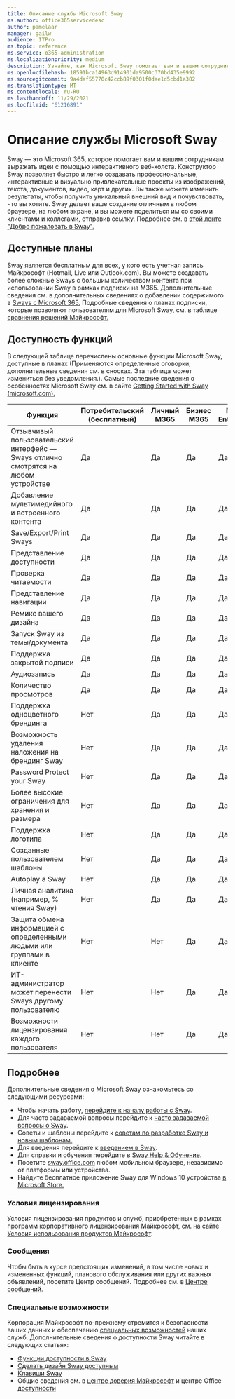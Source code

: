 ```yaml
---
title: Описание службы Microsoft Sway
ms.author: office365servicedesc
author: pamelaar
manager: gailw
audience: ITPro
ms.topic: reference
ms.service: o365-administration
ms.localizationpriority: medium
description: Узнайте, как Microsoft Sway помогает вам и вашим сотрудникам выражать идеи с помощью интерактивного веб-холста.
ms.openlocfilehash: 18591bca14963d914901da9500c370bd435e9992
ms.sourcegitcommit: 9a4daf55770c42ccb89f0301f0dae1d5cbd1a382
ms.translationtype: MT
ms.contentlocale: ru-RU
ms.lasthandoff: 11/29/2021
ms.locfileid: "61216891"
---
```

# <a name="microsoft-sway-service-description"></a>Описание службы Microsoft Sway

Sway — это Microsoft 365, которое помогает вам и вашим сотрудникам выражать идеи с помощью интерактивного веб-холста. Конструктор Sway позволяет быстро и легко создавать профессиональные, интерактивные и визуально привлекательные проекты из изображений, текста, документов, видео, карт и других. Вы также можете изменить результаты, чтобы получить уникальный внешний вид и почувствовать, что вы хотите. Sway делает ваше создание отличным в любом браузере, на любом экране, и вы можете поделиться им со своими клиентами и коллегами, отправив ссылку. Подробнее см. в [этой ленте "Добро пожаловать в Sway".](https://sway.com)

## <a name="available-plans"></a>Доступные планы

Sway является бесплатным для всех, у кого есть учетная запись Майкрософт (Hotmail, Live или Outlook.com). Вы можете создавать более сложные Sways с большим количеством контента при использовании Sway в рамках подписки на M365. Дополнительные сведения см. в дополнительных сведениях о добавлении содержимого в [Sways с Microsoft 365.](https://support.microsoft.com/office/add-more-content-to-your-sways-with-microsoft-365-87392bc1-7a34-46b3-bfd1-74fdb3af50c4) Подробные сведения о планах подписки, которые позволяют пользователям для Microsoft Sway, см. в таблице [сравнения решений Майкрософт.](https://go.microsoft.com/fwlink/?linkid=2139145)

## <a name="feature-availability"></a>Доступность функций

В следующей таблице перечислены основные функции Microsoft Sway, доступные в планах (Применяются определенные оговорки; дополнительные сведения см. в сносках. Эта таблица может измениться без уведомления.). Самые последние сведения о особенностях Microsoft Sway см. в сайте [Getting Started with Sway (microsoft.com).](https://support.microsoft.com/office/getting-started-with-sway-2076c468-63f4-4a89-ae5f-424796714a8a)

| Функция | Потребительский (бесплатный) | Личный M365 | Бизнес M365 | M365 Enterprise | M365 Education |
| --- | --- | --- | --- | --- | --- |
| Отзывчивый пользовательский интерфейс — Sways отлично смотрятся на любом устройстве | Да | Да | Да | Да | Да |
| Добавление мультимедийного и встроенного контента | Да | Да | Да | Да | Да |
| Save/Export/Print Sways | Да | Да | Да | Да | Да |
| Представление доступности | Да | Да | Да | Да | Да |
| Проверка читаемости | Да | Да | Да | Да | Да |
| Представление навигации | Да | Да | Да | Да | Да |
| Ремикс вашего дизайна | Да | Да | Да | Да | Да |
| Запуск Sway из темы/документа | Да | Да | Да | Да | Да |
| Поддержка закрытой подписи | Да | Да | Да | Да | Да |
| Аудиозапись | Да | Да | Да | Да | Да |
| Количество просмотров | Да | Да | Да | Да | Да |
| Поддержка одноцветного брендинга | Нет | Да | Да | Да | Да |
| Возможность удаления наложения на брендинг Sway | Нет | Да | Да | Да | Да |
| Password Protect your Sway | Нет | Да | Да | Да | Да |
| Более высокие ограничения для хранения и размера | Нет | Да | Да | Да | Да |
| Поддержка логотипа | Нет | Да | Да | Да | Да |
| Созданные пользователем шаблоны | Нет | Да | Да | Да | Да |
| Autoplay a Sway | Нет | Да | Да | Да | Да |
| Личная аналитика (например, % чтения Sway) | Нет | Да | Да | Да | Да |
| Защита обмена информацией с определенными людьми или группами в клиенте | Нет | Нет | Да | Да | Да |
| ИТ-администратор может перенести Sways другому пользователю | Нет | Нет | Да | Да | Да |
| Возможности лицензирования каждого пользователя | Нет | Нет | Да | Да | Да |

## <a name="learn-more"></a>Подробнее

Дополнительные сведения о Microsoft Sway ознакомьтесь со следующими ресурсами:

- Чтобы начать работу, [перейдите к началу работы с Sway](https://support.microsoft.com/office/getting-started-with-sway-2076c468-63f4-4a89-ae5f-424796714a8a).
- Для часто задаваемой вопросы перейдите к [часто задаваемой вопросы о Sway](https://support.microsoft.com/office/frequently-asked-questions-about-sway-admin-help-446380fa-25bf-47b2-996c-e12cb2f9d075).
- Советы и шаблоны перейдите к [советам по разработке Sway и новым шаблонам.](https://www.microsoft.com/microsoft-365/blog/2016/08/17/sway-design-tips-and-new-templates)
- Для введения перейдите к [введением в Sway](https://education.microsoft.com/resource/67e43b8e).
- Для справки и обучения перейдите в [Sway Help & Обучение](https://support.microsoft.com/sway).
- Посетите [sway.office.com](https://sway.office.com) любом мобильном браузере, независимо от платформы или устройства.
- Найдите бесплатное приложение Sway для Windows 10 устройства [в Microsoft Store.](https://go.microsoft.com/fwlink/?LinkId=797619)

### <a name="licensing-terms"></a>Условия лицензирования

Условия лицензирования продуктов и служб, приобретенных в рамках программ корпоративного лицензирования Майкрософт, см. на сайте [Условия использования продуктов Майкрософт](https://www.microsoft.com/licensing/terms).

### <a name="messaging"></a>Сообщения

Чтобы быть в курсе предстоящих изменений, в том числе новых и измененных функций, планового обслуживания или других важных объявлений, посетите Центр сообщений. Подробнее см. в [Центре сообщений](/microsoft-365/admin/manage/message-center).

### <a name="accessibility"></a>Специальные возможности

Корпорация Майкрософт по-прежнему стремится к безопасности ваших данных и обеспечению [специальных возможностей](https://www.microsoft.com/trust-center/compliance/accessibility) наших служб. Дополнительные сведения о доступности Sway читайте в следующих статьях:

- [Функции доступности в Sway](https://support.microsoft.com/office/accessibility-features-in-sway-536c615e-14fc-4689-b816-c79442748a73)
- [Сделать дизайн Sway доступным](https://support.microsoft.com/topic/make-your-sway-design-accessible-to-people-with-disabilities-c8d9638b-bd09-446f-80a5-234af71e42d9)
- [Клавиши Sway](https://support.microsoft.com/topic/keyboard-shortcuts-for-sway-894245fb-961d-4a3d-a7b7-d9ccfde213d9)
- Общие сведения см. в [центре доверия Майкрософт](https://www.microsoft.com/trust-center) и центре Office [доступности](https://support.office.com/article/ecab0fcf-d143-4fe8-a2ff-6cd596bddc6d)
